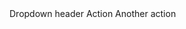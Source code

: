 <BSDropdown Demo="true">
    <Content>
        <BSDropdownItem Header="6">Dropdown header</BSDropdownItem>
        <BSDropdownItem>Action</BSDropdownItem>
        <BSDropdownItem>Another action</BSDropdownItem>
    </Content>
</BSDropdown>